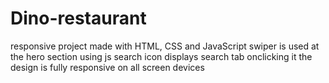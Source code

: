 # Dino-restaurant
responsive project 
made with HTML, CSS and JavaScript
swiper is used at the hero section using js
search icon displays search tab onclicking it
the design is fully responsive on all screen devices